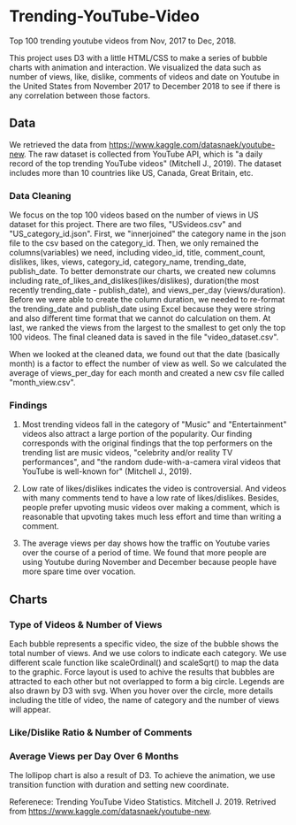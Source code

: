 # Trending-YouTube-Video
Top 100 trending youtube videos from Nov, 2017 to Dec, 2018.

This project uses D3 with a little HTML/CSS to make a series of bubble charts with animation and interaction. We visualized the data such as number of views, like, dislike, comments of videos and date on Youtube in the United States from November 2017 to December 2018 to see if there is any correlation between those factors.

## Data
We retrieved the data from https://www.kaggle.com/datasnaek/youtube-new. The raw dataset is collected from YouTube API, which is "a daily record of the top trending YouTube videos" (Mitchell J., 2019). The dataset includes more than 10 countries like US, Canada, Great Britain, etc.

### Data Cleaning
We focus on the top 100 videos based on the number of views in US dataset for this project. There are two files, "USvideos.csv" and "US_category_id.json". First, we "innerjoined" the category name in the json file to the csv based on the category_id. Then, we only remained the columns(variables) we need, including video_id, title, comment_count, dislikes, likes, views, category_id, category_name, trending_date, publish_date. To better demonstrate our charts, we created new columns including rate_of_likes_and_dislikes(likes/dislikes), duration(the most recently trending_date - publish_date), and views_per_day (views/duration). Before we were able to create the column duration, we needed to re-format the trending_date and publish_date using Excel because they were string and also different time format that we cannot do calculation on them. At last, we ranked the views from the largest to the smallest to get only the top 100 videos. The final cleaned data is saved in the file "video_dataset.csv".

When we looked at the cleaned data, we found out that the date (basically month) is a factor to effect the number of view as well. So we calculated the average of views_per_day for each month and created a new csv file called "month_view.csv".

### Findings
1. Most trending videos fall in the category of "Music" and "Entertainment" videos also attract a large portion of the popularity. Our finding corresponds with the original findings that the top performers on the trending list are music videos, "celebrity and/or reality TV performances", and "the random dude-with-a-camera viral videos that YouTube is well-known for" (Mitchell J., 2019).

2. Low rate of likes/dislikes indicates the video is controversial. And videos with many comments tend to have a low rate of likes/dislikes. Besides, people prefer upvoting music videos over making a comment, which is reasonable that upvoting takes much less effort and time than writing a comment.

3. The average views per day shows how the traffic on Youtube varies over the course of a period of time. We found that more people are using Youtube during November and December because people have more spare time over vocation.

## Charts
### Type of Videos & Number of Views
Each bubble represents a specific video, the size of the bubble shows the total number of views. And we use colors to indicate each category. We use different scale function like scaleOrdinal() and scaleSqrt() to map the data to the graphic. Force layout is used to achive the results that bubbles are attracted to each other but not overlapped to form a big circle. Legends are also drawn by D3 with svg. When you hover over the circle, more details including the title of video, the name of category and the number of views will appear.

### Like/Dislike Ratio & Number of Comments


### Average Views per Day Over 6 Months
The lollipop chart is also a result of D3. To achieve the animation, we use transition function with duration and setting new coordinate.

Referenece:
Trending YouTube Video Statistics. Mitchell J. 2019. Retrived from https://www.kaggle.com/datasnaek/youtube-new.
